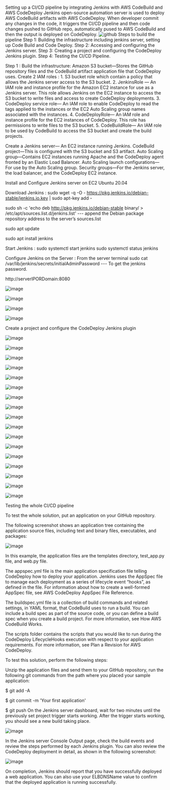 Setting up a CI/CD pipeline by integrating Jenkins with AWS CodeBuild and AWS CodeDeploy
Jenkins open-source automation server is used to deploy AWS CodeBuild artifacts with AWS CodeDeploy.
When developer commit any changes in the code, it triggers the CI/CD pipeline and then code changes pushed to GitHub repo, automatically pused to AWS CodeBuild and then the output is deployed on CodeDeploy. 
![github](https://github.com/CloudRespoProject/Jenkins/assets/144565485/ab887e1c-cd44-4f5b-8a55-3b217dfa0439)
Steps to build the pipeline
Step 1: Building the infrastructure including jenkins server, setting up Code Build and Code Deploy.
Step 2: Accessing and configuring the Jenkins server. 
Step 3: Creating a project and configuring the CodeDeploy Jenkins plugin.
Step 4: Testing the CI/CD Pipeline. 

Step 1 : Build the infrastructure:
Amazon S3 bucket—Stores the GitHub repository files and the CodeBuild artifact application file that CodeDeploy uses. 
Create 2 IAM roles : 1. S3 bucket role which contain a policy that allows the Jenkins server access to the S3 bucket.
                     2. JenkinsRole — An IAM role and instance profile for the Amazon EC2 instance for use as a Jenkins server. This role 
                        allows Jenkins on the EC2 instance to access the S3 bucket to write files and access to create CodeDeploy deployments. 
                     3. CodeDeploy service role— An IAM role to enable CodeDeploy to read the tags applied to the instances or the EC2 Auto 
                        Scaling group names associated with the instances.
                     4. CodeDeployRole— An IAM role and instance profile for the EC2 instances of CodeDeploy. This role has permissions to write files to the S3 bucket. 
                     5. CodeBuildRole—  An IAM role to be used by CodeBuild to access the S3 bucket and create the build projects.
                     
Create a Jenkins server— An EC2 instance running Jenkins.
CodeBuild project—This is configured with the S3 bucket and S3 artifact.
Auto Scaling group—Contains EC2 instances running Apache and the CodeDeploy agent fronted by an Elastic Load Balancer. Auto Scaling launch configurations—For use by the Auto Scaling group. Security groups—For the Jenkins server, the load balancer, and the CodeDeploy EC2 instance.

Install and Configure Jenkins server on EC2 Ubuntu 20.04
        
Download Jenkins :  sudo wget -q -O - https://pkg.jenkins.io/debian-stable/jenkins.io.key | sudo apt-key add -
        
sudo sh -c 'echo deb http://pkg.jenkins.io/debian-stable binary/ > /etc/apt/sources.list.d/jenkins.list' --- append the Debian package repository address to the server’s sources.list
        
sudo apt update
        
sudo apt install jenkins


Start Jenkins : sudo systemctl start jenkins
                sudo systemctl status jenkins



 


Configure Jenkins on the Server : 
From the server terminal sudo cat /var/lib/jenkins/secrets/initialAdminPassword --- To get the jenkins password.

http://serverIPORDomain:8080

![image](https://github.com/CloudRespoProject/Jenkins/assets/144565485/9f7c6a6c-cb7e-449f-ac10-edcf73d88ee3)

![image](https://github.com/CloudRespoProject/Jenkins/assets/144565485/3ea2ae3a-3068-4b86-b387-bfda90bb1066)

![image](https://github.com/CloudRespoProject/Jenkins/assets/144565485/9eff4c70-0bf4-447f-be16-f84c55e926f4)

![image](https://github.com/CloudRespoProject/Jenkins/assets/144565485/60e995bd-9474-48f7-a5ac-8cdc6b8e0f99)



Create a project and configure the CodeDeploy Jenkins plugin

![image](https://github.com/CloudRespoProject/Jenkins/assets/144565485/3bfe4dc2-1979-4872-8386-c0ecb6bafa2a)

![image](https://github.com/CloudRespoProject/Jenkins/assets/144565485/5f222bee-469c-40a1-b18d-a7eeecc3b372)

![image](https://github.com/CloudRespoProject/Jenkins/assets/144565485/420493bf-4591-4e92-9023-884877d2ba39)

![image](https://github.com/CloudRespoProject/Jenkins/assets/144565485/b4617112-7476-4f1b-84ad-0f669c6d6cba)
                     
![image](https://github.com/CloudRespoProject/Jenkins/assets/144565485/c0f82611-695d-41cb-8196-75e7f6842c7c)


![image](https://github.com/CloudRespoProject/Jenkins/assets/144565485/4c65c2f3-ca6e-4d1f-8f18-8ef8cb32fbd4)


![image](https://github.com/CloudRespoProject/Jenkins/assets/144565485/50d002b2-8445-42f3-87d2-ec9cbb3fe83d)

![image](https://github.com/CloudRespoProject/Jenkins/assets/144565485/707d9413-65ab-420a-be06-dabf937e57d0)


![image](https://github.com/CloudRespoProject/Jenkins/assets/144565485/5579749a-1e79-43d8-8a47-807bab2c2739)

![image](https://github.com/CloudRespoProject/Jenkins/assets/144565485/9bc49ad3-3f49-48b2-95df-0e19cf5ba7b4)


![image](https://github.com/CloudRespoProject/Jenkins/assets/144565485/539ced56-94cb-4102-89c0-e7b1f7451cf9)

![image](https://github.com/CloudRespoProject/Jenkins/assets/144565485/89d53a84-88d1-4261-9ed7-e38d07d11a87)


![image](https://github.com/CloudRespoProject/Jenkins/assets/144565485/9afc8e95-c44d-4d77-8fa4-a379de5eb36d)


![image](https://github.com/CloudRespoProject/Jenkins/assets/144565485/d682d773-c7f9-4717-8d52-19639d8b1c82)

![image](https://github.com/CloudRespoProject/Jenkins/assets/144565485/87b90d0e-23ec-46bf-a47b-56affce30b8b)


![image](https://github.com/CloudRespoProject/Jenkins/assets/144565485/cadd2ac3-af05-4761-b249-bd7199159923)


![image](https://github.com/CloudRespoProject/Jenkins/assets/144565485/78af41b7-4fba-480e-83a8-bf730fb864bc)



Testing the whole CI/CD pipeline

To test the whole solution, put an application on your GitHub repository.

The following screenshot shows an application tree containing the application source files, including text and binary files, executables, and packages:

![image](https://github.com/CloudRespoProject/Jenkins/assets/144565485/fb8d1fe3-25f7-4a27-8f5d-241c9009bef4)

In this example, the application files are the templates directory, test_app.py file, and web.py file.

The appspec.yml file is the main application specification file telling CodeDeploy how to deploy your application. Jenkins uses the AppSpec file to manage each deployment as a series of lifecycle event “hooks”, as defined in the file. For information about how to create a well-formed AppSpec file, see AWS CodeDeploy AppSpec File Reference.

The buildspec.yml file is a collection of build commands and related settings, in YAML format, that CodeBuild uses to run a build. You can include a build spec as part of the source code, or you can define a build spec when you create a build project. For more information, see How AWS CodeBuild Works.

The scripts folder contains the scripts that you would like to run during the CodeDeploy LifecycleHooks execution with respect to your application requirements. For more information, see Plan a Revision for AWS CodeDeploy.

To test this solution, perform the following steps:

Unzip the application files and send them to your GitHub repository, run the following git commands from the path where you placed your sample application:

$ git add -A

$ git commit -m 'Your first application'

$ git push On the Jenkins server dashboard, wait for two minutes until the previously set project trigger starts working. After the trigger starts working, you should see a new build taking place.

![image](https://github.com/CloudRespoProject/Jenkins/assets/144565485/839fbeb0-75f7-4de3-add6-f6603c2e4c1b)


In the Jenkins server Console Output page, check the build events and review the steps performed by each Jenkins plugin. You can also review the CodeDeploy deployment in detail, as shown in the following screenshot:

![image](https://github.com/CloudRespoProject/Jenkins/assets/144565485/5acb81b6-e512-4474-adca-6a0b1dcacc14)

On completion, Jenkins should report that you have successfully deployed a web application. You can also use your ELBDNSName value to confirm that the deployed application is running successfully.

